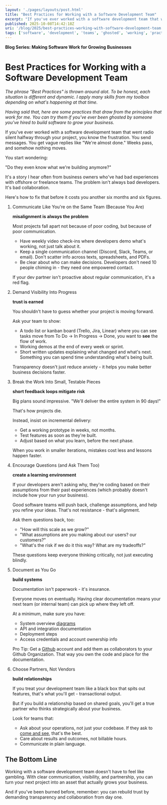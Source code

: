 ```yaml
---
layout: './pages/layouts/post.html'
title: "Best Practices for Working with a Software Development Team"
excerpt: "If you've ever worked with a software development team that went radio silent halfway through your project, you know the frustration. You send messages. You get vague replies like \"We're almost done.\" Weeks pass, and somehow nothing moves."
published: 2025-10-08T14:42:18Z
uri: '/blog/2025/best-practices-working-with-software-development-team.html'
tags: ['software', 'development', 'teams', 'ghosted', 'working', 'practices']
---
```


**Blog Series: Making Software Work for Growing Businesses**

# Best Practices for Working with a Software Development Team

*The phrase "Best Practices" is thrown around alot. To be honest, each situation is different and dynamic. I apply many skills from my toolbox depending on what's happening at that time.*

*Having said that, here are some practices that draw from the principles that work for me. You can try them if you've ever been ghosted by someone you've hired to build software to grow your business.*

If you've ever worked with a software development team that went radio silent halfway through your project, you know the frustration. You send messages. You get vague replies like "We're almost done." Weeks pass, and somehow nothing moves.

You start wondering:

"Do they even know what we're building anymore?"

It's a story I hear often from business owners who've had bad experiences with offshore or freelance teams. The problem isn't always bad developers. It's bad collaboration.

Here's how to fix that before it costs you another six months and six figures.

1. Communicate Like You're on the Same Team (Because You Are)

    **misalignment is always the problem**

    Most projects fall apart not because of poor coding, but because of poor communication.
    - Have weekly video check-ins where developers demo what's working, not just talk about it.
    - Keep a single communication channel (Discord, Slack, Teams, or email). Don't scatter info across texts, spreadsheets, and PDFs.
    - Be clear about who can make decisions. Developers don't need 10 people chiming in - they need one empowered contact.

    If your dev partner isn't proactive about regular communication, it's a red flag.

2. Demand Visibility Into Progress

    **trust is earned**

    You shouldn't have to guess whether your project is moving forward.

    Ask your team to show:
    - A todo list or kanban board (Trello, Jira, Linear) where you can see tasks move from To Do -> In Progress -> Done, you want to **see** the flow of work.
    - Working demos at the end of every week or sprint.
    - Short written updates explaining what changed and what's next. Something you can spend time understanding what's being built.

    Transparency doesn't just reduce anxiety - it helps you make better business decisions faster.

3. Break the Work Into Small, Testable Pieces

    **short feedback loops mitigate risk**

    Big plans sound impressive. "We'll deliver the entire system in 90 days!"

    That's how projects die.

    Instead, insist on incremental delivery:
    - Get a working prototype in weeks, not months.
    - Test features as soon as they're built.
    - Adjust based on what you learn, before the next phase.

    When you work in smaller iterations, mistakes cost less and lessons happen faster.

4. Encourage Questions (and Ask Them Too)

    **create a learning environment**

    If your developers aren't asking why, they're coding based on their assumptions from their past experiences (which probably doesn't include how your run your business).

    Good software teams will push back, challenge assumptions, and help you refine your ideas. That's not resistance - that's alignment.

    Ask them questions back, too:
    - "How will this scale as we grow?"
    - "What assumptions are you making about our users? our customers?"
    - "What's the risk if we do it this way? What are my tradeoffs?"

    These questions keep everyone thinking critically, not just executing blindly.

5. Document as You Go

    **build systems**

    Documentation isn't paperwork - it's insurance.

    Everyone moves on eventually. Having clear documentation means your next team (or internal team) can pick up where they left off.

    At a minimum, make sure you have:
    - System overview [diagrams](https://excalidraw.com)
    - API and integration documentation
    - Deployment steps
    - Access credentials and account ownership info

    Pro Tip: Get a [Github](https://github.com) account and add them as collaborators to your Github Organization. That way you own the code and place for the documentation.

6. Choose Partners, Not Vendors

    **build relationships**

    If you treat your development team like a black box that spits out features, that's what you'll get - transactional output.

    But if you build a relationship based on shared goals, you'll get a true partner who thinks strategically about your business.

    Look for teams that:
    - Ask about your operations, not just your codebase. If they ask to [come and see](https://en.wikipedia.org/wiki/Gemba "Gemba"), that's the best. 
    - Care about results and outcomes, not billable hours.
    - Communicate in plain language.

## The Bottom Line

Working with a software development team doesn't have to feel like gambling. With clear communication, visibility, and partnership, you can turn your next project into an asset that actually grows your business.

And if you've been burned before, remember: you can rebuild trust by demanding transparency and collaboration from day one.
